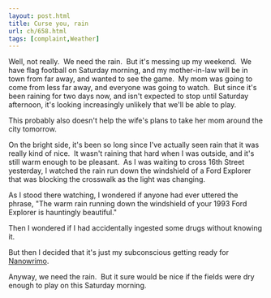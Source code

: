 ```yaml
---
layout: post.html
title: Curse you, rain
url: ch/658.html
tags: [complaint,Weather]
---
```

Well, not really.  We need the rain.  But it's messing up my weekend.  We have flag football on Saturday morning, and my mother-in-law will be in town from far away, and wanted to see the game.  My mom was going to come from less far away, and everyone was going to watch.  But since it's been raining for two days now, and isn't expected to stop until Saturday afternoon, it's looking increasingly unlikely that we'll be able to play.

This probably also doesn't help the wife's plans to take her mom around the city tomorrow.

On the bright side, it's been so long since I've actually seen rain that it was really kind of nice.  It wasn't raining that hard when I was outside, and it's still warm enough to be pleasant.  As I was waiting to cross 16th Street yesterday, I watched the rain run down the windshield of a Ford Explorer that was blocking the crosswalk as the light was changing.

As I stood there watching, I wondered if anyone had ever uttered the phrase, "The warm rain running down the windshield of your 1993 Ford Explorer is hauntingly beautiful."

Then I wondered if I had accidentally ingested some drugs without knowing it.

But then I decided that it's just my subconscious getting ready for [Nanowrimo](http://www.nanowrimo.org).

Anyway, we need the rain.  But it sure would be nice if the fields were dry enough to play on this Saturday morning.
